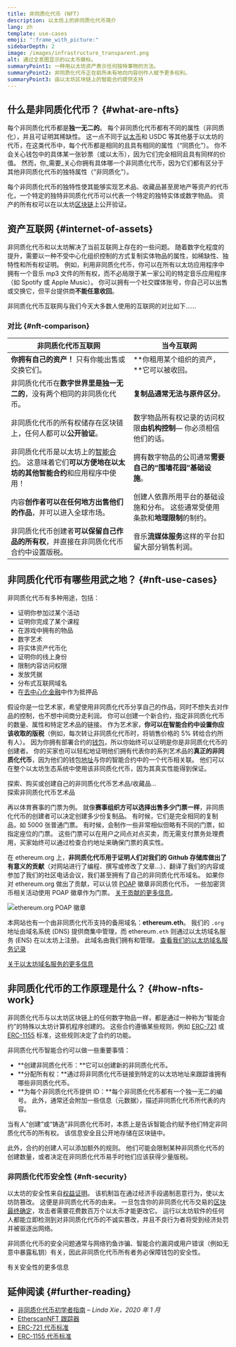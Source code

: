 ```yaml
---
title: 非同质化代币 (NFT)
description: 以太坊上的非同质化代币简介
lang: zh
template: use-cases
emoji: ":frame_with_picture:"
sidebarDepth: 2
image: /images/infrastructure_transparent.png
alt: 通过全息图显示的以太币徽标。
summaryPoint1: 一种用以太坊资产表示任何独特事物的方法。
summaryPoint2: 非同质化代币正在前所未有地向内容创作人赋予更多权利。
summaryPoint3: 由以太坊区块链上的智能合约提供支持
---
```


## 什么是非同质化代币？ {#what-are-nfts}

每个非同质化代币都是**独一无二的**。 每个非同质化代币都有不同的属性（非同质化），并且可证明其稀缺性。 这一点不同于[以太币](/glossary/#ether)和 USDC 等其他基于以太坊的代币，在这类代币中，每个代币都是相同的且具有相同的属性（“同质化”）。 你不会关心钱包中的具体某一张钞票（或以太币），因为它们完全相同且具有同样的价值。 然而，你_需要_关心你拥有具体哪一个非同质化代币，因为它们都有区分于其他非同质化代币的独特属性（“非同质化”）。

每个非同质化代币的独特性使其能够实现艺术品、收藏品甚至房地产等资产的代币化，一个特定的独特非同质化代币可以代表一个特定的独特实体或数字物品。 资产的所有权可以在以太坊[区块链](/glossary/#blockchain)上公开验证。

<YouTube id="Xdkkux6OxfM" />

## 资产互联网 {#internet-of-assets}

非同质化代币和以太坊解决了当前互联网上存在的一些问题。 随着数字化程度的提升，需要以一种不受中心化组织控制的方式复制实体物品的属性，如稀缺性、独特性和所有权证明。 例如，利用非同质化代币，你可以在所有以太坊应用程序中拥有一个音乐 mp3 文件的所有权，而不必局限于某一家公司的特定音乐应用程序（如 Spotify 或 Apple Music）。 你可以拥有一个社交媒体账号，你自己可以出售或交换它，但平台提供商**不能任意收回**。

非同质化代币互联网与我们今天大多数人使用的互联网的对比如下……

### 对比 {#nft-comparison}

| 非同质化代币互联网                                                                          | 当今互联网                                     |
| ---------------------------------------------------------------------------------- | ----------------------------------------- |
| **你拥有自己的资产！** 只有你能出售或交换它们。                                                         | **你租用某个组织的资产，**它可以被收回。                    |
| 非同质化代币在**数字世界里是独一无二的**，没有两个相同的非同质化代币。                                              | **复制品通常无法与原件区分**。                         |
| 非同质化代币的所有权储存在区块链上，任何人都可以**公开验证**。                                                  | 数字物品所有权记录的访问权限**由机构控制**— 你必须相信他们的话。       |
| 非同质化代币是以太坊上的[智能合约](/glossary/#smart-contract)。 这意味着它们**可以方便地在以太坊的其他智能合约**和应用程序中使用！ | 拥有数字物品的公司通常**需要自己的“围墙花园”基础设施**。           |
| 内容**创作者可以在任何地方出售他们的作品**，并可以进入全球市场。                                                 | 创建人依靠所用平台的基础设施和分布。 这些通常受使用条款和**地理限制**的制约。 |
| 非同质化代币创建者**可以保留自己作品的所有权**，并直接在非同质化代币合约中设置版税。                                       | 音乐**流媒体服务**这样的平台扣留大部分销售利润。                |

## 非同质化代币有哪些用武之地？ {#nft-use-cases}

非同质化代币有多种用途，包括：

- 证明你参加过某个活动
- 证明你完成了某个课程
- 在游戏中拥有的物品
- 数字艺术
- 将实体资产代币化
- 证明你的线上身份
- 限制内容访问权限
- 发放凭据
- 分布式互联网域名
- 在[去中心化金融](/glossary/#defi)中作为抵押品

假设你是一位艺术家，希望使用非同质化代币分享自己的作品，同时不想失去对作品的控制，也不想中间商分走利润。 你可以创建一个新合约，指定非同质化代币的数量、属性和特定艺术品的链接。 作为艺术家，**你可以在智能合约中设置你应该收取的版税**（例如，每次转让非同质化代币时，将销售价格的 5% 转给合约所有人）。 因为你拥有部署合约的[钱包](/glossary/#wallet)，所以你始终可以证明是你是非同质化代币的创建者。 你的买家也可以轻松地证明他们拥有代表你的系列艺术品的**真正的非同质化代币**，因为他们的钱包[地址](/glossary/#address)与你的智能合约中的一个代币相关联。 他们可以在整个以太坊生态系统中使用该非同质化代币，因为其真实性能得到保证。

<InfoBanner shouldSpaceBetween emoji=":eyes:" mt="8">
  <div>探索、购买或创建自己的非同质化代币艺术品/收藏品...</div>
  <ButtonLink to="/dapps/?category=collectibles#explore">
    探索非同质化代币艺术品
  </ButtonLink>
</InfoBanner>

再以体育赛事的门票为例。 就像**赛事组织方可以选择出售多少门票一样**，非同质化代币的创建者可以决定创建多少份复制品。 有时候，它们是完全相同的复制品，如 5000 张普通门票。 有时候，会制作一些非常相似但略有不同的门票，如指定座位的门票。 这些门票可以在用户之间点对点买卖，而无需支付票务处理费用，买家始终可以通过检查合约地址来确保门票的真实性。

在 ethereum.org 上，**非同质化代币用于证明人们对我们的 Github 存储库做出了有意义的贡献**（对网站进行了编程、撰写或修改了文章...）、翻译了我们的内容或参加了我们的社区电话会议，我们甚至拥有了自己的非同质化代币域名。 如果你对 ethereum.org 做出了贡献，可以认领 [POAP](/glossary/#poap) 徽章非同质化代币。 一些加密货币相关活动使用 POAP 徽章作为门票。 [关于贡献的更多信息](/contributing/#poap)。

![ethereum.org POAP 徽章](./poap.png)

本网站也有一个由非同质化代币支持的备用域名：**ethereum.eth**。 我们的 `.org` 地址由域名系统 (DNS) 提供商集中管理，而 ethereum`.eth` 则通过以太坊域名服务 (ENS) 在以太坊上注册。 此域名由我们拥有和管理。 [查看我们的以太坊域名服务记录](https://app.ens.domains/name/ethereum.eth)

[关于以太坊域名服务的更多信息](https://app.ens.domains)

<Divider />

## 非同质化代币的工作原理是什么？ {#how-nfts-work}

非同质化代币与以太坊区块链上的任何数字物品一样，都是通过一种称为“智能合约”的特殊以太坊计算机程序创建的。 这些合约遵循某些规则，例如 [ERC-721](/glossary/#erc-721) 或 [ERC-1155](/glossary/#erc-1155) 标准，这些规则决定了合约的功能。

非同质化代币智能合约可以做一些重要事情：

- **创建非同质化代币：**它可以创建新的非同质化代币。
- **分配所有权：**通过将非同质化代币链接到特定的以太坊地址来跟踪谁拥有哪些非同质化代币。
- **为每个非同质化代币提供 ID：**每个非同质化代币都有一个独一无二的编号。 此外，通常还会附加一些信息（元数据），描述非同质化代币所代表的内容。

当有人“创建”或“铸造”非同质化代币时，本质上是告诉智能合约赋予他们特定非同质化代币的所有权。 该信息安全且公开地存储在区块链中。

此外，合约的创建人可以添加额外的规则。 他们可能会限制某种非同质化代币的创建数量，或者决定在非同质化代币易手时他们应该获得少量版税。

### 非同质化代币安全性 {#nft-security}

以太坊的安全性来自[权益证明](/glossary/#pos)。 该机制旨在通过经济手段遏制恶意行为，使以太坊防篡改。 这便是非同质化代币的由来。 一旦包含你的非同质化代币交易的[区块](/glossary/#block)[最终确定](/glossary/#finality)，攻击者需要花费数百万个以太币才能更改它。 运行以太坊软件的任何人都能立即检测到对非同质化代币的不诚实篡改，并且不良行为者将受到经济处罚并被驱逐出网络。

非同质化代币的安全问题通常与网络钓鱼诈骗、智能合约漏洞或用户错误（例如无意中暴露私钥）有关，因此非同质化代币所有者务必保障钱包的安全性。

<ButtonLink to="/security/">
  有关安全性的更多信息
</ButtonLink>

## 延伸阅读 {#further-reading}

- [非同质化代币初学者指南](https://linda.mirror.xyz/df649d61efb92c910464a4e74ae213c4cab150b9cbcc4b7fb6090fc77881a95d) – _Linda Xie，2020 年 1 月_
- [EtherscanNFT 跟踪器](https://etherscan.io/nft-top-contracts)
- [ERC-721 代币标准](/developers/docs/standards/tokens/erc-721/)
- [ERC-1155 代币标准](/developers/docs/standards/tokens/erc-1155/)

<Divider />

<QuizWidget quizKey="nfts" />
